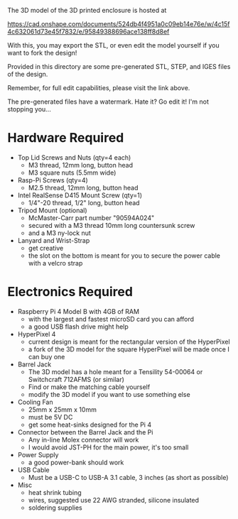 The 3D model of the 3D printed enclosure is hosted at

https://cad.onshape.com/documents/524db4f4951a0c09eb14e76e/w/4c15f4c632061d73e45f7832/e/95849388696ace138ff8d8ef

With this, you may export the STL, or even edit the model yourself if you want to fork the design!

Provided in this directory are some pre-generated STL, STEP, and IGES files of the design.

Remember, for full edit capabilities, please visit the link above.

The pre-generated files have a watermark. Hate it? Go edit it! I'm not stopping you...

Hardware Required
=================

 * Top Lid Screws and Nuts (qty=4 each)
   * M3 thread, 12mm long, button head
   * M3 square nuts (5.5mm wide)
 * Rasp-Pi Screws (qty=4)
   * M2.5 thread, 12mm long, button head
 * Intel RealSense D415 Mount Screw (qty=1)
   * 1/4"-20 thread, 1/2" long, button head
 * Tripod Mount (optional)
   * McMaster-Carr part number "90594A024"
   * secured with a M3 thread 10mm long countersunk screw
   * and a M3 ny-lock nut
 * Lanyard and Wrist-Strap
   * get creative
   * the slot on the bottom is meant for you to secure the power cable with a velcro strap

Electronics Required
====================

 * Raspberry Pi 4 Model B with 4GB of RAM
   * with the largest and fastest microSD card you can afford
   * a good USB flash drive might help
 * HyperPixel 4
   * current design is meant for the rectangular version of the HyperPixel
   * a fork of the 3D model for the square HyperPixel will be made once I can buy one
 * Barrel Jack
   * The 3D model has a hole meant for a Tensility 54-00064 or Switchcraft 712AFMS (or similar)
   * Find or make the matching cable yourself
   * modify the 3D model if you want to use something else
 * Cooling Fan
   * 25mm x 25mm x 10mm
   * must be 5V DC
   * get some heat-sinks designed for the Pi 4
 * Connector between the Barrel Jack and the Pi
   * Any in-line Molex connector will work
   * I would avoid JST-PH for the main power, it's too small
 * Power Supply
   * a good power-bank should work
 * USB Cable
   * Must be a USB-C to USB-A 3.1 cable, 3 inches (as short as possible)
 * Misc
   * heat shrink tubing
   * wires, suggested use 22 AWG stranded, silicone insulated
   * soldering supplies
